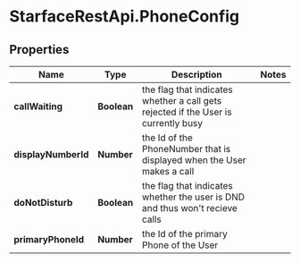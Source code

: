 # StarfaceRestApi.PhoneConfig

## Properties
Name | Type | Description | Notes
------------ | ------------- | ------------- | -------------
**callWaiting** | **Boolean** | the flag that indicates whether a call gets rejected if the User is currently busy | 
**displayNumberId** | **Number** | the Id of the PhoneNumber that is displayed when the User makes a call | 
**doNotDisturb** | **Boolean** | the flag that indicates whether the user is DND and thus won&#39;t recieve calls | 
**primaryPhoneId** | **Number** | the Id of the primary Phone of the User | 


